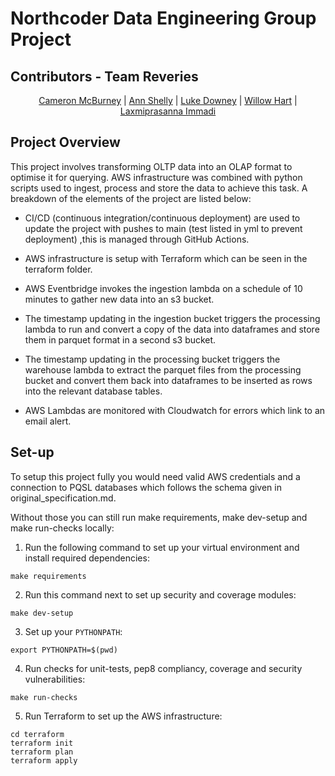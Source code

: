 # Northcoder Data Engineering Group Project

## Contributors - Team Reveries

<p align="center">
 <a href="https://github.com/cammcburney">Cameron McBurney</a> | <a href="https://github.com/shellybelly77">Ann Shelly</a> | <a href="https://github.com/lUKEdOWNEY">Luke Downey</a> | <a href="https://github.com/Willow-Bot151">Willow Hart</a> | <a href="https://github.com/laxmiprasannaimmadi">Laxmiprasanna Immadi</a>
 </p>

 ## Project Overview

 This project involves transforming OLTP data into an OLAP format to optimise it for querying. AWS infrastructure was combined with python scripts used to ingest, process and store the data to achieve this task. A breakdown of the elements of the project are listed below:

 - CI/CD (continuous integration/continuous deployment) are used to update the project with pushes to main (test listed in yml to prevent       deployment) ,this is managed through GitHub Actions.

 - AWS infrastructure is setup with Terraform which can be seen in the terraform folder.

 - AWS Eventbridge invokes the ingestion lambda on a schedule of 10 minutes to gather new data into an s3 bucket.

 - The timestamp updating in the ingestion bucket triggers the processing lambda to run and convert a copy of the data into dataframes and store
  them in parquet format in a second s3 bucket.

 - The timestamp updating in the processing bucket triggers the warehouse lambda to extract the parquet files from the processing bucket and
 convert them back into dataframes to be inserted as rows into the relevant database tables.

 - AWS Lambdas are monitored with Cloudwatch for errors which link to an email alert.


## Set-up

To setup this project fully you would need valid AWS credentials and a connection to PQSL databases which 
follows the schema given in original_specification.md.

Without those you can still run make requirements, make dev-setup and make run-checks locally:

1. Run the following command to set up your virtual environment and install required dependencies:

```
make requirements
```

2. Run this command next to set up security and coverage modules:

```
make dev-setup
```

3. Set up your `PYTHONPATH`:

```
export PYTHONPATH=$(pwd)
```

4. Run checks for unit-tests, pep8 compliancy, coverage and security vulnerabilities:

```
make run-checks
```

5. Run Terraform to set up the AWS infrastructure:

```
cd terraform
terraform init
terraform plan
terraform apply
```

